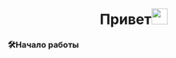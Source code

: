 <h1 align="center">Привет<img src="https://github.com/blackcater/blackcater/raw/main/images/Hi.gif" height="32"/></h1> 
<h3>🛠️Начало работы</h3>
